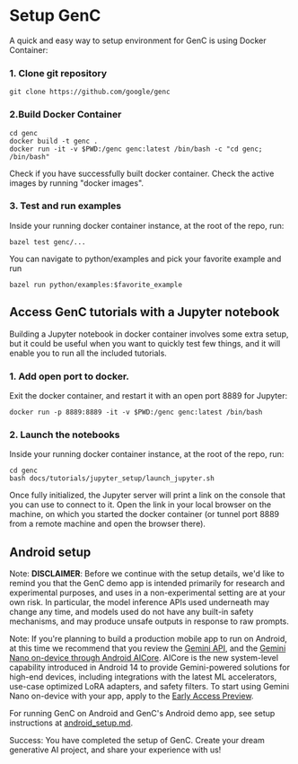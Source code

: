 # Setup GenC

A quick and easy way to setup environment for GenC is using Docker Container:

### 1. Clone git repository

```
git clone https://github.com/google/genc
```

### 2.Build Docker Container

```
cd genc
docker build -t genc .
docker run -it -v $PWD:/genc genc:latest /bin/bash -c "cd genc; /bin/bash"
```

Check if you have successfully built docker container. Check the active images
by running "docker images".

### 3. Test and run examples

Inside your running docker container instance, at the root of the repo, run:

```
bazel test genc/...
```

You can navigate to python/examples and pick your favorite example and run

```
bazel run python/examples:$favorite_example
```

## Access GenC tutorials with a Jupyter notebook

Building a Jupyter notebook in docker container involves some extra setup, but
it could be useful when you want to quickly test few things, and it will enable
you to run all the included tutorials.

### 1. Add open port to docker.

Exit the docker container, and restart it with an open port 8889 for Jupyter:

```
docker run -p 8889:8889 -it -v $PWD:/genc genc:latest /bin/bash
```

### 2. Launch the notebooks

Inside your running docker container instance, at the root of the repo, run:

```
cd genc
bash docs/tutorials/jupyter_setup/launch_jupyter.sh
```

Once fully initialized, the Jupyter server will print a link on the console
that you can use to connect to it. Open the link in your local browser on the
machine, on which you started the docker container (or tunnel port 8889 from
a remote machine and open the browser there).

## Android setup

Note: **DISCLAIMER**: Before we continue with the setup details, we'd like to
remind you that the GenC demo app is intended primarily for research and
experimental purposes, and uses in a non-experimental setting are at your own
risk. In particular, the model inference APIs used underneath may change any
time, and models used do not have any built-in safety mechanisms,
and may produce unsafe outputs in response to raw prompts.

Note: If you're planning to build a production mobile app to run on Android,
at this time we recommend that you review the [Gemini API](https://ai.google.dev/),
and the
[Gemini Nano on-device through Android AICore](https://android-developers.googleblog.com/2023/12/a-new-foundation-for-ai-on-android.html).
AICore is the new system-level capability introduced in Android 14 to provide
Gemini-powered solutions for high-end devices, including integrations with the
latest ML accelerators, use-case optimized LoRA adapters, and safety filters.
To start using Gemini Nano on-device with your app, apply to the
[Early Access Preview](https://docs.google.com/forms/d/e/1FAIpQLSdDvg0eEzcUY_-CmtiMZLd68KD3F0usCnRzKKzWb4sAYwhFJg/viewform?usp=header_link).

For running GenC on Android and GenC's Android demo app, see
setup instructions at [android_setup.md](genc/docs/android_setup.md).

Success: You have completed the setup of GenC.
Create your dream generative AI project, and share your experience with us!
